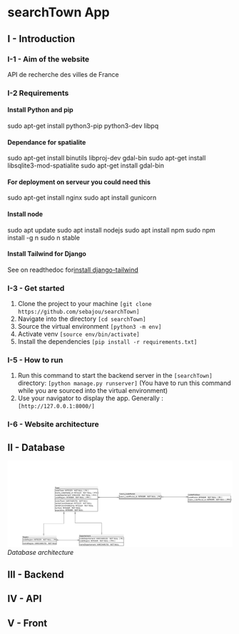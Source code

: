 # searchTown App

## I - Introduction

### I-1 - Aim of the website
API de recherche des villes de France

### I-2 Requirements

#### Install Python and pip
sudo apt-get install python3-pip python3-dev libpq

#### Dependance for spatialite
sudo apt-get install binutils libproj-dev gdal-bin
sudo apt-get install libsqlite3-mod-spatialite
sudo apt-get install gdal-bin

#### For deployment on serveur you could need this
sudo apt-get install nginx
sudo apt install gunicorn

#### Install node
sudo apt update
sudo apt install nodejs
sudo apt install npm
sudo npm install -g n
sudo n stable


#### Install Tailwind for Django
See on readthedoc for[install django-tailwind](https://django-tailwind.readthedocs.io/en/latest/installation.html)

### I-3 - Get started

1. Clone the project to your machine ```[git clone https://github.com/sebajou/searchTown]```
2. Navigate into the directory ```[cd searchTown]```
3. Source the virtual environment ```[python3 -m env]```
4. Activate venv ```[source env/bin/activate]```
5. Install the dependencies ```[pip install -r requirements.txt]```

### I-5 - How to run

1. Run this command to start the backend server in the ```[searchTown]``` directory: ```[python manage.py runserver]``` (You have to run this command while you are sourced into the virtual environment)
2. Use your navigator to display the app. Generally : ```[http://127.0.0.1:8000/]```

### I-6 - Website architecture

## II - Database

![Database architecture](media/searchTown_db.png)
*Database architecture*

## III - Backend

## IV - API

## V - Front
